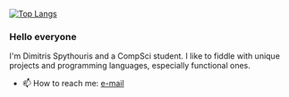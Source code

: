 [![Top Langs](https://github-readme-stats.vercel.app/api/top-langs/?username=dimspith&theme=github_dark&layout=compact)](https://github.com/anuraghazra/github-readme-stats)
### Hello everyone
I'm Dimitris Spythouris and a CompSci student. I like to fiddle with unique projects and programming languages, especially functional ones.
- 📫 How to reach me: <a href="mailto: info@dimspith.com">e-mail</a>

